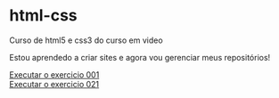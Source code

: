 # html-css
 Curso de html5 e css3 do curso em video 

 Estou aprendedo a criar sites e agora vou gerenciar meus repositórios!
 
<a href="https://alan-cleverson.github.io/html-css/exercicios/ex001.olá-mundo/index.html"> Executar o exercicio 001 </a> <br>
<a href="https://alan-cleverson.github.io/html-css/exercicios/ex021.caixas/index.html">Executar o exercicio 021</a>